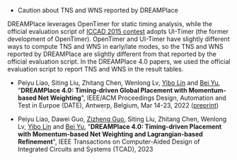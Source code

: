 * Caution about TNS and WNS reported by DREAMPlace

DREAMPlace leverages OpenTimer for static timing analysis, while the official evaluation script of [ICCAD 2015 contest](http://iccad-contest.org/2015/CAD-contest-at-ICCAD2015/index.html) adopts UI-Timer (the former development of OpenTimer). OpenTimer and UI-Timer have slightly different ways to compute TNS and WNS in early/late modes, so the TNS and WNS reported by DREAMPlace are slightly different from that reported by the official evaluation script. In the DREAMPlace 4.0 papers, we used the official evaluation script to report TNS and WNS in the result tables. 

* Peiyu Liao, Siting Liu, Zhitang Chen, Wenlong Lv, [Yibo Lin](http://yibolin.com) and [Bei Yu](https://www.cse.cuhk.edu.hk/~byu/), 
  "**DREAMPlace 4.0: Timing-driven Global Placement with Momentum-based Net Weighting**", 
  IEEE/ACM Proceedings Design, Automation and Test in Eurpoe (DATE), Antwerp, Belgium, Mar 14-23, 2022
  ([preprint](https://yibolin.com/publications/papers/PLACE_DATE2022_Liao.pdf))

* Peiyu Liao, Dawei Guo, [Zizheng Guo](https://guozz.cn/), Siting Liu, Zhitang Chen, Wenlong Lv, [Yibo Lin](http://yibolin.com) and [Bei Yu](https://www.cse.cuhk.edu.hk/~byu/), 
  "**DREAMPlace 4.0: Timing-driven Placement with Momentum-based Net Weighting and Lagrangian-based Refinement**", 
  IEEE Transactions on Computer-Aided Design of Integrated Circuits and Systems (TCAD), 2023
